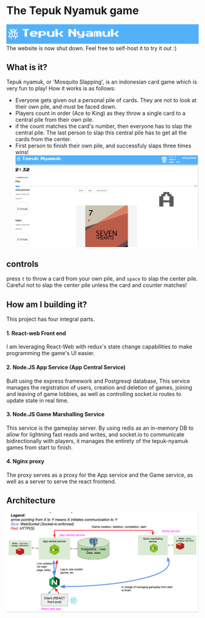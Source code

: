 # The Tepuk Nyamuk game
![](readmeStuff/title.png?raw=true "Title")
The website is now shut down. Feel free to self-host it to try it out :)
## What is it?

Tepuk nyamuk, or 'Mosquito Slapping', is an indonesian card game which is very fun to play!  How it works is as follows:
* Everyone gets given out a personal pile of cards. They are not to look at their own pile, and must be faced down.
* Players count in order (Ace to King) as they throw a single card to a central pile from their own pile.
* if the count matches the card's number, then everyone has to slap the central pile. The last person to slap this central pile has to get all the cards from the center.
* First person to finish their own pile, and successfuly slaps three times wins!
![](readmeStuff/gameplay.png?raw=true "Gameplay")

## controls

press `t` to throw a card from your own pile, and `space` to slap the center pile. Careful not to slap the center pile unless the card and counter matches!

## How am I building it?
This project has four integral parts.
#### 1. React-web Front end
I am leveraging React-Web with redux's state change capabilities to make programming the game's UI easier. 
#### 2. Node.JS App Service (App Central Service)
Built using the express framework and Postgresql database, This service manages the registration of users, creation and deletion of games, joining and leaving of game lobbies, as well as controlling socket.io routes to update state in real time.
#### 3. Node.JS Game Marshalling Service 
This service is the gameplay server. By using redis as an in-memory DB to allow for lightning fast reads and writes, and socket.io to communicate bidirectionally with players, it manages the entirety of the tepuk-nyamuk games from start to finish.
#### 4. Nginx proxy
The proxy serves as a proxy for the App service and the Game service, as well as a server to serve the react frontend.
## Architecture
![](readmeStuff/architecture.png?raw=true "Title")

